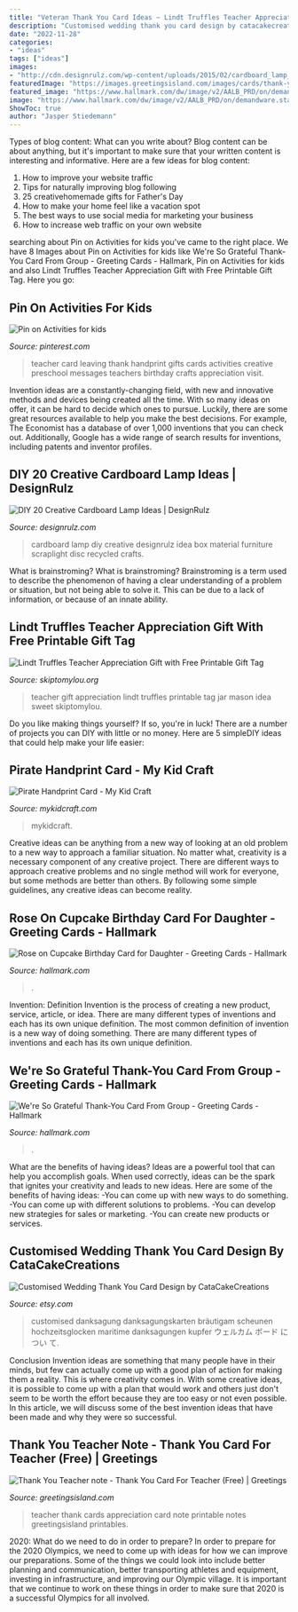 ```yaml
---
title: "Veteran Thank You Card Ideas ~ Lindt Truffles Teacher Appreciation Gift With Free Printable Gift Tag"
description: "Customised wedding thank you card design by catacakecreations"
date: "2022-11-28"
categories:
- "ideas"
tags: ["ideas"]
images:
- "http://cdn.designrulz.com/wp-content/uploads/2015/02/cardboard_lamp_desingrulz_idea-7.jpg"
featuredImage: "https://images.greetingsisland.com/images/cards/thank-you/teacher-appreciation/previews/thank-you-teacher.png"
featured_image: "https://www.hallmark.com/dw/image/v2/AALB_PRD/on/demandware.static/-/Sites-hallmark-master/default/dw721669dc/images/finished-goods/Rose-on-Cupcake-Birthday-Card-for-Daughter-root-389LGE2004_PV.1.LGE2004.jpg_Source_Image.jpg"
image: "https://www.hallmark.com/dw/image/v2/AALB_PRD/on/demandware.static/-/Sites-hallmark-master/default/dw6600c0d9/images/finished-goods/Were-Grateful-Thank-You-Card-From-Group_499T2082_04.jpg?sw=1200&amp;sh=1200&amp;sm=fit"
ShowToc: true
author: "Jasper Stiedemann"
---
```



Types of blog content: What can you write about?
Blog content can be about anything, but it's important to make sure that your written content is interesting and informative. Here are a few ideas for blog content:
1. How to improve your website traffic 
2. Tips for naturally improving blog following 
3. 25 creativehomemade gifts for Father's Day 
4. How to make your home feel like a vacation spot 
5. The best ways to use social media for marketing your business 
6. How to increase web traffic on your own website 

	

		
searching about Pin on Activities for kids you've came to the right place. We have 8 Images about Pin on Activities for kids like We&#039;re So Grateful Thank-You Card From Group - Greeting Cards - Hallmark, Pin on Activities for kids and also Lindt Truffles Teacher Appreciation Gift with Free Printable Gift Tag. Here you go:
		
    
## Pin On Activities For Kids

<img loading=lazy src="https://i.pinimg.com/736x/b1/90/24/b190243f927667a06063db3710ece624--card-for-teacher-creative-ideas.jpg" onerror="this.onerror=null;this.src='https://tse1.mm.bing.net/th?id=OIP.QuphVMnrL7rM-CZz0GeRDgHaJ3&amp;pid=15.1';" alt="Pin on Activities for kids">

_Source: pinterest.com_

>teacher card leaving thank handprint gifts cards activities creative preschool messages teachers birthday crafts appreciation visit. 

	

Invention ideas are a constantly-changing field, with new and innovative methods and devices being created all the time. With so many ideas on offer, it can be hard to decide which ones to pursue. Luckily, there are some great resources available to help you make the best decisions. For example, The Economist has a database of over 1,000 inventions that you can check out. Additionally, Google has a wide range of search results for inventions, including patents and inventor profiles.

    
## DIY 20 Creative Cardboard Lamp Ideas | DesignRulz

<img loading=lazy src="http://cdn.designrulz.com/wp-content/uploads/2015/02/cardboard_lamp_desingrulz_idea-7.jpg" onerror="this.onerror=null;this.src='https://tse4.mm.bing.net/th?id=OIP.0xGCUI8zU67TSyaD9uNk1AHaLE&amp;pid=15.1';" alt="DIY 20 Creative Cardboard Lamp Ideas | DesignRulz">

_Source: designrulz.com_

>cardboard lamp diy creative designrulz idea box material furniture scraplight disc recycled crafts. 

	

What is brainstroming?
What is brainstroming? Brainstroming is a term used to describe the phenomenon of having a clear understanding of a problem or situation, but not being able to solve it. This can be due to a lack of information, or because of an innate ability.

    
## Lindt Truffles Teacher Appreciation Gift With Free Printable Gift Tag

<img loading=lazy src="http://www.skiptomylou.org/wp-content/uploads/2016/04/Lindt-Truffles-Teacher-Appreciation-Gift.jpg" onerror="this.onerror=null;this.src='https://tse4.mm.bing.net/th?id=OIP.Txv5BxXQWAQRxmNqct1cqQHaLH&amp;pid=15.1';" alt="Lindt Truffles Teacher Appreciation Gift with Free Printable Gift Tag">

_Source: skiptomylou.org_

>teacher gift appreciation lindt truffles printable tag jar mason idea sweet skiptomylou. 

	

Do you like making things yourself? If so, you're in luck! There are a number of projects you can DIY with little or no money. Here are 5 simpleDIY ideas that could help make your life easier: 

    
## Pirate Handprint Card - My Kid Craft

<img loading=lazy src="https://mykidcraft.com/images/pirate3697454612.jpg" onerror="this.onerror=null;this.src='https://tse3.mm.bing.net/th?id=OIP.ZVTfQgoQ_zZdO9yhT9zHGgHaJ4&amp;pid=15.1';" alt="Pirate Handprint Card - My Kid Craft">

_Source: mykidcraft.com_

>mykidcraft. 

	

Creative ideas can be anything from a new way of looking at an old problem to a new way to approach a familiar situation. No matter what, creativity is a necessary component of any creative project. There are different ways to approach creative problems and no single method will work for everyone, but some methods are better than others. By following some simple guidelines, any creative ideas can become reality.

    
## Rose On Cupcake Birthday Card For Daughter - Greeting Cards - Hallmark

<img loading=lazy src="https://www.hallmark.com/dw/image/v2/AALB_PRD/on/demandware.static/-/Sites-hallmark-master/default/dw721669dc/images/finished-goods/Rose-on-Cupcake-Birthday-Card-for-Daughter-root-389LGE2004_PV.1.LGE2004.jpg_Source_Image.jpg" onerror="this.onerror=null;this.src='https://tse4.mm.bing.net/th?id=OIP.t-sU0N2LeHrrhrkSAXlMNgHaKz&amp;pid=15.1';" alt="Rose on Cupcake Birthday Card for Daughter - Greeting Cards - Hallmark">

_Source: hallmark.com_

>. 

	

Invention: Definition
Invention is the process of creating a new product, service, article, or idea. There are many different types of inventions and each has its own unique definition. The most common definition of invention is a new way of doing something. There are many different types of inventions and each has its own unique definition.

    
## We&#039;re So Grateful Thank-You Card From Group - Greeting Cards - Hallmark

<img loading=lazy src="https://www.hallmark.com/dw/image/v2/AALB_PRD/on/demandware.static/-/Sites-hallmark-master/default/dw6600c0d9/images/finished-goods/Were-Grateful-Thank-You-Card-From-Group_499T2082_04.jpg?sw=1200&amp;sh=1200&amp;sm=fit" onerror="this.onerror=null;this.src='https://tse1.mm.bing.net/th?id=OIP.xhhQE65aaMJQ9t8HY5pAfQHaHa&amp;pid=15.1';" alt="We&#039;re So Grateful Thank-You Card From Group - Greeting Cards - Hallmark">

_Source: hallmark.com_

>. 

	

What are the benefits of having ideas?
Ideas are a powerful tool that can help you accomplish goals. When used correctly, ideas can be the spark that ignites your creativity and leads to new ideas. Here are some of the benefits of having ideas: 
-You can come up with new ways to do something. 
-You can come up with different solutions to problems. 
-You can develop new strategies for sales or marketing. 
-You can create new products or services.

    
## Customised Wedding Thank You Card Design By CataCakeCreations

<img loading=lazy src="http://img0.etsystatic.com/024/1/7646995/il_570xN.500936958_gvnx.jpg" onerror="this.onerror=null;this.src='https://tse1.mm.bing.net/th?id=OIP.-XE24wGmASCIW2EiXz6zgwHaKR&amp;pid=15.1';" alt="Customised Wedding Thank You Card Design by CataCakeCreations">

_Source: etsy.com_

>customised danksagung danksagungskarten bräutigam scheunen hochzeitsglocken maritime danksagungen kupfer ウェルカム ボード に つい て. 

	

Conclusion
Invention ideas are something that many people have in their minds, but few can actually come up with a good plan of action for making them a reality. This is where creativity comes in. With some creative ideas, it is possible to come up with a plan that would work and others just don't seem to be worth the effort because they are too easy or not even possible. In this article, we will discuss some of the best invention ideas that have been made and why they were so successful.

    
## Thank You Teacher Note - Thank You Card For Teacher (Free) | Greetings

<img loading=lazy src="https://images.greetingsisland.com/images/cards/thank-you/teacher-appreciation/previews/thank-you-teacher.png" onerror="this.onerror=null;this.src='https://tse2.mm.bing.net/th?id=OIP.aFn0oTT6hRb5gJgDxn3mZgHaK0&amp;pid=15.1';" alt="Thank You Teacher note - Thank You Card For Teacher (Free) | Greetings">

_Source: greetingsisland.com_

>teacher thank cards appreciation card note printable notes greetingsisland printables. 

	

2020: What do we need to do in order to prepare?
In order to prepare for the 2020 Olympics, we need to come up with ideas for how we can improve our preparations. Some of the things we could look into include better planning and communication, better transporting athletes and equipment, investing in infrastructure, and improving our Olympic village. It is important that we continue to work on these things in order to make sure that 2020 is a successful Olympics for all involved.

